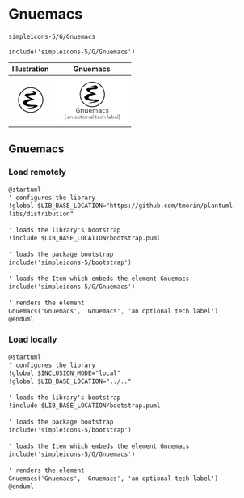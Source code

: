 # Gnuemacs


```text
simpleicons-5/G/Gnuemacs
```

```text
include('simpleicons-5/G/Gnuemacs')
```



| Illustration | Gnuemacs |
| :---: | :---: |
| ![illustration for Illustration](../../simpleicons-5/G/Gnuemacs.png) | ![illustration for Gnuemacs](../../simpleicons-5/G/Gnuemacs.Local.png) |




## Gnuemacs

### Load remotely
```plantuml
@startuml
' configures the library
!global $LIB_BASE_LOCATION="https://github.com/tmorin/plantuml-libs/distribution"

' loads the library's bootstrap
!include $LIB_BASE_LOCATION/bootstrap.puml

' loads the package bootstrap
include('simpleicons-5/bootstrap')

' loads the Item which embeds the element Gnuemacs
include('simpleicons-5/G/Gnuemacs')

' renders the element
Gnuemacs('Gnuemacs', 'Gnuemacs', 'an optional tech label')
@enduml
```

### Load locally
```plantuml
@startuml
' configures the library
!global $INCLUSION_MODE="local"
!global $LIB_BASE_LOCATION="../.."

' loads the library's bootstrap
!include $LIB_BASE_LOCATION/bootstrap.puml

' loads the package bootstrap
include('simpleicons-5/bootstrap')

' loads the Item which embeds the element Gnuemacs
include('simpleicons-5/G/Gnuemacs')

' renders the element
Gnuemacs('Gnuemacs', 'Gnuemacs', 'an optional tech label')
@enduml
```


